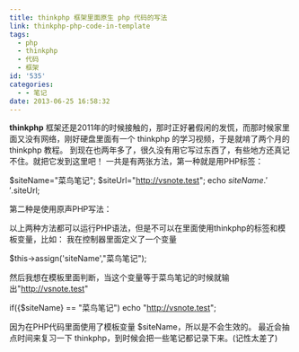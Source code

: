 ```yaml
---
title: thinkphp 框架里面原生 php 代码的写法
link: thinkphp-php-code-in-template
tags:
  - php
  - thinkphp
  - 代码
  - 框架
id: '535'
categories:
  - - 笔记
date: 2013-06-25 16:58:32
---
```


**thinkphp** 框架还是2011年的时候接触的，那时正好暑假闲的发慌，而那时候家里面又没有网络，刚好硬盘里面有一个 thinkphp 的学习视频，于是就啃了两个月的 thinkphp 教程。 到现在也两年多了，很久没有用它写过东西了，有些地方还真记不住。就把它发到这里吧！ 一共是有两张方法，第一种就是用PHP标签：

 $siteName="菜鸟笔记";
$siteUrl="http://vsnote.test";
echo $siteName.' '.$siteUrl; 

第二种是使用原声PHP写法：

以上两种方法都可以运行PHP语法，但是不可以在里面使用thinkphp的标签和模板变量，比如： 我在控制器里面定义了一个变量

$this->assign('siteName',"菜鸟笔记");

然后我想在模板里面判断，当这个变量等于菜鸟笔记的时候就输出"http://vsnote.test"

 if({$siteName} == "菜鸟笔记") echo "http://vsnote.test"; 

因为在PHP代码里面使用了模板变量 $siteName，所以是不会生效的。 最近会抽点时间来复习一下 thinkphp，到时候会把一些笔记都记录下来。(记性太差了)